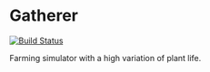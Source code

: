 Gatherer
========
[![Build Status](https://travis-ci.org/cixzhang/gatherer.svg?branch=master)](https://travis-ci.org/cixzhang/gatherer)

Farming simulator with a high variation of plant life.
